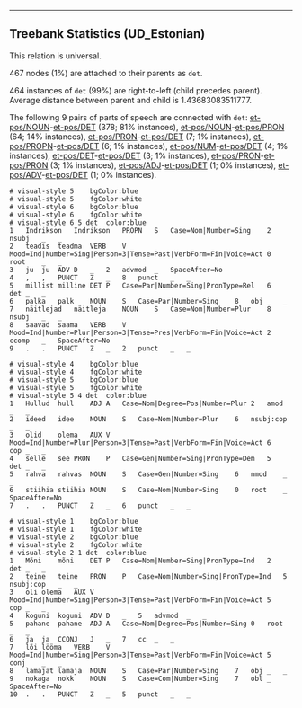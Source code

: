 

--------------------------------------------------------------------------------

## Treebank Statistics (UD_Estonian)

This relation is universal.

467 nodes (1%) are attached to their parents as `det`.

464 instances of `det` (99%) are right-to-left (child precedes parent).
Average distance between parent and child is 1.43683083511777.

The following 9 pairs of parts of speech are connected with `det`: [et-pos/NOUN]()-[et-pos/DET]() (378; 81% instances), [et-pos/NOUN]()-[et-pos/PRON]() (64; 14% instances), [et-pos/PRON]()-[et-pos/DET]() (7; 1% instances), [et-pos/PROPN]()-[et-pos/DET]() (6; 1% instances), [et-pos/NUM]()-[et-pos/DET]() (4; 1% instances), [et-pos/DET]()-[et-pos/DET]() (3; 1% instances), [et-pos/PRON]()-[et-pos/PRON]() (3; 1% instances), [et-pos/ADJ]()-[et-pos/DET]() (1; 0% instances), [et-pos/ADV]()-[et-pos/DET]() (1; 0% instances).


~~~ conllu
# visual-style 5	bgColor:blue
# visual-style 5	fgColor:white
# visual-style 6	bgColor:blue
# visual-style 6	fgColor:white
# visual-style 6 5 det	color:blue
1	Indrikson	Indrikson	PROPN	S	Case=Nom|Number=Sing	2	nsubj	_	_
2	teadis	teadma	VERB	V	Mood=Ind|Number=Sing|Person=3|Tense=Past|VerbForm=Fin|Voice=Act	0	root	_	_
3	ju	ju	ADV	D	_	2	advmod	_	SpaceAfter=No
4	,	,	PUNCT	Z	_	8	punct	_	_
5	millist	milline	DET	P	Case=Par|Number=Sing|PronType=Rel	6	det	_	_
6	palka	palk	NOUN	S	Case=Par|Number=Sing	8	obj	_	_
7	näitlejad	näitleja	NOUN	S	Case=Nom|Number=Plur	8	nsubj	_	_
8	saavad	saama	VERB	V	Mood=Ind|Number=Plur|Person=3|Tense=Pres|VerbForm=Fin|Voice=Act	2	ccomp	_	SpaceAfter=No
9	.	.	PUNCT	Z	_	2	punct	_	_

~~~


~~~ conllu
# visual-style 4	bgColor:blue
# visual-style 4	fgColor:white
# visual-style 5	bgColor:blue
# visual-style 5	fgColor:white
# visual-style 5 4 det	color:blue
1	Hullud	hull	ADJ	A	Case=Nom|Degree=Pos|Number=Plur	2	amod	_	_
2	ideed	idee	NOUN	S	Case=Nom|Number=Plur	6	nsubj:cop	_	_
3	olid	olema	AUX	V	Mood=Ind|Number=Plur|Person=3|Tense=Past|VerbForm=Fin|Voice=Act	6	cop	_	_
4	selle	see	PRON	P	Case=Gen|Number=Sing|PronType=Dem	5	det	_	_
5	rahva	rahvas	NOUN	S	Case=Gen|Number=Sing	6	nmod	_	_
6	stiihia	stiihia	NOUN	S	Case=Nom|Number=Sing	0	root	_	SpaceAfter=No
7	.	.	PUNCT	Z	_	6	punct	_	_

~~~


~~~ conllu
# visual-style 1	bgColor:blue
# visual-style 1	fgColor:white
# visual-style 2	bgColor:blue
# visual-style 2	fgColor:white
# visual-style 2 1 det	color:blue
1	Mõni	mõni	DET	P	Case=Nom|Number=Sing|PronType=Ind	2	det	_	_
2	teine	teine	PRON	P	Case=Nom|Number=Sing|PronType=Ind	5	nsubj:cop	_	_
3	oli	olema	AUX	V	Mood=Ind|Number=Sing|Person=3|Tense=Past|VerbForm=Fin|Voice=Act	5	cop	_	_
4	koguni	koguni	ADV	D	_	5	advmod	_	_
5	pahane	pahane	ADJ	A	Case=Nom|Degree=Pos|Number=Sing	0	root	_	_
6	ja	ja	CCONJ	J	_	7	cc	_	_
7	lõi	lööma	VERB	V	Mood=Ind|Number=Sing|Person=3|Tense=Past|VerbForm=Fin|Voice=Act	5	conj	_	_
8	lamajat	lamaja	NOUN	S	Case=Par|Number=Sing	7	obj	_	_
9	nokaga	nokk	NOUN	S	Case=Com|Number=Sing	7	obl	_	SpaceAfter=No
10	.	.	PUNCT	Z	_	5	punct	_	_

~~~


